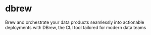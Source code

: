 # dbrew
Brew and orchestrate your data products seamlessly into actionable deployments with DBrew, the CLI tool tailored for modern data teams
